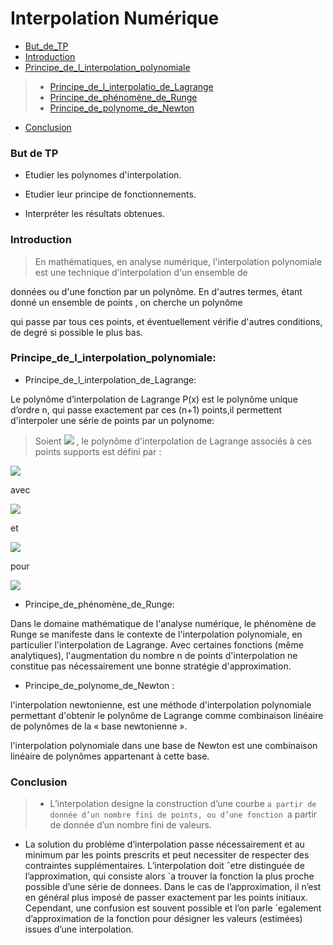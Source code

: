 #  Interpolation Numérique
- [But_de_TP](#But_de_TP)
- [Introduction](#Introduction)
- [Principe_de_l_interpolation_polynomiale](#Principe_de_l_interpolation_polynomiale)
> - [Principe_de_l_interpolatio_de_Lagrange](#Principe_de_l_interpolation_de_Lagrange)
> - [Principe_de_phénomène_de_Runge](#Principe_de_phénomène_de_Runge)
> - [Principe_de_polynome_de_Newton](#Principe_de_polynome_de_Newton)
- [Conclusion](#conclusion)
### But de TP

- Etudier les polynomes d'interpolation.

- Etudier leur  principe de fonctionnements.

- Interpréter les résultats obtenues.
### Introduction

> En mathématiques, en analyse numérique, l'interpolation polynomiale est une technique d'interpolation d'un ensemble de 
  
 données ou d'une fonction par un polynôme. En d'autres termes, étant donné un ensemble de points , on cherche un polynôme 
    
 qui passe par tous ces points, et éventuellement vérifie d'autres conditions, de degré si possible le plus bas.




### Principe_de_l_interpolation_polynomiale:



*  Principe_de_l_interpolation_de_Lagrange:

Le polynôme d’interpolation de Lagrange P(x) est le polynôme unique d’ordre n, qui passe exactement par ces (n+1) points,il permettent d'interpoler une série de points par un polynome:
> Soient <img src="https://render.githubusercontent.com/render/math?math=(x_0,y_0), \ldots,(x_k,y_k),\ldots ,(x_n,k_n)">  , le polynôme d'interpolation de Lagrange associés à ces points supports est défini par :
<img src="https://render.githubusercontent.com/render/math?math=\displaystyle P_n(x)=\sum_{k=0}^{n%2B1} y_kL_k(x)">

avec


<img src="https://render.githubusercontent.com/render/math?math=L_{0}(x)=\displaystyle\frac{(x-x_1)(x-x_2)\ldots(x-x_{n})}{(x_0-x_1)(x_0-x_2)\ldots(x_0-x_{n})}">

et 


<img src="https://render.githubusercontent.com/render/math?math=L_{k}(x)=\displaystyle\frac{(x-x_1)(x-x_2)\ldots(x-x_{k-1})(x-x_{k%2B1})\ldots(x-x_{n})}{(x_k-x_0)(x_k-x_1)\ldots(x_k-x_{k-1})(x_k-x_{k %2B 1})\ldots(x_k-x_{n})}">


 pour 
 
 <img src="https://render.githubusercontent.com/render/math?math=k\in \{1,\ldots,n\}">



*  Principe_de_phénomène_de_Runge:

Dans le domaine mathématique de l'analyse numérique, le phénomène de Runge se manifeste dans le contexte de l'interpolation polynomiale, en particulier l'interpolation de Lagrange. Avec certaines fonctions (même analytiques), l'augmentation du nombre n de points d'interpolation ne constitue pas nécessairement une bonne stratégie d'approximation.

*  Principe_de_polynome_de_Newton :

l'interpolation newtonienne, est une méthode d'interpolation polynomiale permettant d'obtenir le polynôme de Lagrange comme combinaison linéaire de polynômes de la « base newtonienne ».

l'interpolation polynomiale dans une base de Newton est une combinaison linéaire de polynômes appartenant à cette base.
### Conclusion
> * L’interpolation designe la construction d’une courbe `a partir de donnée d’un nombre fini de
points, ou d’une fonction `a partir de  donnée d’un nombre fini de valeurs.
* La solution du probléme d’interpolation passe nécessairement et au minimum par les points prescrits et peut necessiter de
respecter des contraintes supplémentaires.
L’interpolation doit ˆetre distinguée de l’approximation, qui consiste alors `a trouver la fonction
la plus proche possible d’une série de donnees. Dans le cas de l’approximation, il n’est en général
plus imposé de passer exactement par les points initiaux. Cependant, une confusion est souvent possible et l’on parle ´egalement d’approximation de la fonction pour désigner les valeurs (estimées) issues d’une interpolation.
